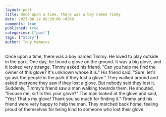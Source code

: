 ```yaml
---
layout: post
title: Once upon a time, there was a boy named Timmy
date: 2023-08-24 08:20:06 +0200
comments: true
published: true
categories: ["post"]
tags: ["Story"]
author: Tony Mamacos
---
```

Once upon a time, there was a boy named Timmy. He loved to play outside in the park. One day, he found a glove on the ground. It was a big glove, and it looked very strange. Timmy asked his friend, "Can you help me find the owner of this glove? It's unknown whose it is." 
His friend said, "Sure, let's go ask the people in the park if they lost a glove." They walked around and asked everyone they saw if they lost a glove. But nobody said they lost it. 
Suddenly, Timmy's friend saw a man walking towards them. He shouted, "Excuse me, sir! Is this your glove?" The man looked at the glove and said, "Yes! That's my glove! Thank you so much for finding it." Timmy and his friend were very happy to help the man. They marched back home, feeling proud of themselves for being kind to someone who lost their glove.
